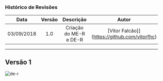 ### Histórico de Revisões

| Data       | Versão | Descrição            |         Autor             |
|:----------:|:------:|:--------------------:|:-------------------------:|
| 03/09/2018 | 1.0 | Criação do ME-R e DE-R  | [Vitor Falcão]](https://github.com/vitorfhc) |

---

## Versão 1
![de-r](https://github.com/Desenho2018-2/GitPub/blob/master/docs/images/de-r.png?raw=true)
